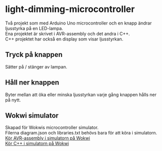 # light-dimming-microcontroller
Två projekt som med Arduino Uno microcontroller och en knapp ändrar ljusstyrka på en LED-lampa.  
Ena projektet är skrivet i AVR-assembly och det andra i C++.  
C++ projektet har också en display som visar ljusstyrkan.

## Tryck på knappen
Sätter på / stänger av lampan.

## Håll ner knappen 
Byter mellan att öka eller minska ljusstyrkan varje gång knappen hålls ner på nytt.

## Wokwi simulator
Skapad för Wokwis microcontroller simulator.  
Filerna diagram.json och libraries.txt behövs bara för att köra i simulatorn.  
[Kör AVR-assembly i simulatorn på Wokwi](https://wokwi.com/projects/349559329805828690)  
[Kör C++ i simulatorn på Wokwi](https://wokwi.com/projects/349231095533797971)
